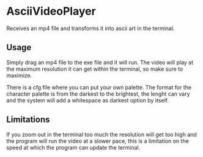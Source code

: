 # AsciiVideoPlayer
Receives an mp4 file and transforms it into ascii art in the terminal.


## Usage
Simply drag an mp4 file to the exe file and it will run. The video will play at the maximum resolution it can get within the terminal, so make sure to maximize. 

There is a cfg file where you can put your own palette. The format for the character palette is from the darkest to the brightest, the lenght can vary and the system will add a whitespace as darkest option by itself.

## Limitations
If you zoom out in the terminal too much the resolution will get too high and the program will run the video at a slower pace, this is a limitation on the speed at which the program can update the terminal.
